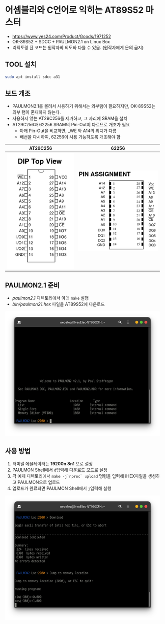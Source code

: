# 어셈블리와 C언어로 익히는 AT89S52 마스터
* https://www.yes24.com/Product/Goods/1971252
* OK-89S52 + SDCC + PAULMON2.1 on Linux Box
* 리펙토링 된 코드는 원작자의 의도와 다를 수 있음. (원작자에게 문의 금지)

## TOOL 설치
```bash
sudo apt install sdcc a31
```

## 보드 개조
* PAULMON2.1를 올려서 사용하기 위해서는 외부램이 필요하지만, OK-89S52는 외부 램이 존재하지 않는다.
* 사용하지 않는 AT29C256를 제거하고, 그 자리에 SRAM을 설치
* AT29C256과 62256 SRAM의 Pin-Out이 다르므로 개조가 필요
  * 아래 Pin-Out을 비교하면, _WE 와 A14의 위치가 다름
  * 배선을 다시하여, 62256이 사용 가능하도록 개조해야 함

|AT29C256|62256|
|-|-|
|![AT29C256](./images/at29c256.png)|![DS1230Y](./images/ds1230y.png)|

## PAULMON2.1 준비
* *paulmon2.1* 디렉토리에서 아래 <code>make</code> 실행
* *bin/paulmon21.hex* 파일을 AT89S52에 다운로드

![PAULMON2.1-INTRO](./images/paulmon_00.png)

## 사용 방법
1. 터미널 에뮬레이터는 **19200n 8n1** 으로 설정
1. PAULMON Shell에서 <code>d</code>입력해 다운로드 모드로 설정
1. 각 예제 디렉토리에서 <code>make -j\`nproc\` upload</code> 명령을 입력해 iHEX파일을 생성하고 PAULMON으로 업로드
1. 업로드가 완료되면 PAULMON Shell에서 <code>j</code>입력해 실행

![PAULMON2.1-EXAMPLE](./images/paulmon_01.png)
